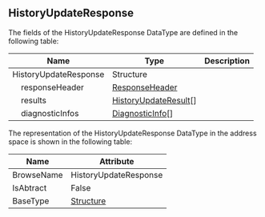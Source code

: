 <!-- datatype -->
## HistoryUpdateResponse
<!-- end of description -->
The fields of the HistoryUpdateResponse DataType are defined in the following table:  

|Name|Type|Description|
|---|---|---|
|HistoryUpdateResponse|Structure||
|&nbsp;&nbsp;&nbsp;&nbsp;responseHeader|[ResponseHeader](../../../Part4/Services/ResponseHeader/readme.md)||
|&nbsp;&nbsp;&nbsp;&nbsp;results|[HistoryUpdateResult](../../../Part4/Services/HistoryUpdateResult/readme.md)[]||
|&nbsp;&nbsp;&nbsp;&nbsp;diagnosticInfos|[DiagnosticInfo](../../../Part4/DataTypes/DiagnosticInfo/readme.md)[]||

The representation of the HistoryUpdateResponse DataType in the address space is shown in the following table:  

|Name|Attribute|
|---|---|
|BrowseName|HistoryUpdateResponse|
|IsAbtract|False|
|BaseType|[Structure](../../../Part3/DataTypes/Structure/readme.md)|

